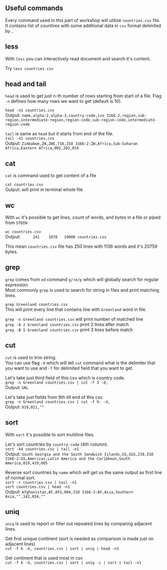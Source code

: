 ## Useful commands

Every command used in this part of workshop will utilize `countries.csv` file. It contains list of countires with some additional data in `csv` format delimited by `,`

## less

With `less` you can interactively read document and search it's content.  

Try `less countries.csv`
 
## head and tail 

`head` is used to get just n-th number of rows starting from start of a file. Flag `-n` defines how many rows we want to get (default is 10).

`head -n1 countries.csv`  
Output: `name,alpha-2,alpha-3,country-code,iso_3166-2,region,sub-region,intermediate-region,region-code,sub-region-code,intermediate-region-code`

`tail` is same as `head` but it starts from end of the file.  
`tail -n1 countries.csv`  
Output: `Zimbabwe,ZW,ZWE,716,ISO 3166-2:ZW,Africa,Sub-Saharan Africa,Eastern Africa,002,202,014`
 
## cat

`cat` is command used to get content of a file

`cat countries.csv`  
Output: will print in terminal whole file

## wc

With `wc` it's possible to get lines, count of words, and bytes in a file or piped from `STDIN`  

`wc countries.csv`  
Output: `     241    1078   19909 countries.csv` 

This mean `countries.csv` file has 250 lines with 1136 words and it's 20759 bytes.

## grep

`grep` comes from `ed` command `g/re/p` which will globally search for regular expression.  
Most commonly `grep` is used to search for string in files and print matching lines.

`grep Greenland countries.csv`  
This will print every line that contains line with `Greenland` word in file.

`grep -n Greenland countries.csv` will print number of matched line  
`grep -A 2 Greenland countries.csv` print 2 lines after match  
`grep -B 5 Greenland countries.csv` print 3 lines before match   

## cut

`cut` is used to trim string.  
You can use flag `-d` which will tell `cut` command what is the delimiter that you want to use and `-f` for delimited field that you want to get.   

Let's take just third field of this csv which is country code.  
`grep -n Greenland countries.csv | cut -f 3 -d,`  
Output: `GRL`


Let's take just fields from 9th till end of this csv.  
`grep -n Greenland countries.csv | cut -f 9- -d,`  
Output: `019,021,""`
 
## sort

With `sort` it's possible to sort multiline files.

Let's sort countries by `country-code` (4th column).  
`sort -k4 countries.csv | tail -n1`  
Output: `South Georgia and the South Sandwich Islands,GS,SGS,239,ISO 3166-2:GS,Americas,Latin America and the Caribbean,South America,019,419,005`

Reverse sort countries by `name` which will get us the same output as first line of normal sort.  
`sort -r countries.csv | tail -n1`  
`sort countries.csv | head -n1`  
Output: `Afghanistan,AF,AFG,004,ISO 3166-2:AF,Asia,Southern Asia,"",142,034,""`

## uniq

`uniq` is used to report or filter out repeated lines by comparing adjacent lines.  

Get first unique continent (sort is needed as comparison is made just on adjacent lines)   
`cut -f 6 -d, countries.csv | sort | uniq | head -n1`  

Get continent that is used most in csv  
`cut -f 6 -d, countries.csv | sort | uniq -c | sort | tail -n1`  
